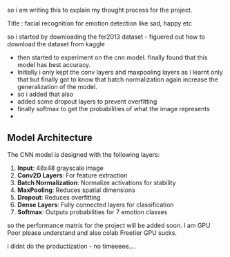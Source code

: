 so i am writing this to explain my thought process for the project.

Title : facial recognition for emotion detection like sad, happy etc

so i started by downloading the fer2013 dataset - figuered out how to download the dataset from kaggle

- then started to experiment on the cnn model. finally found that this model has best accuracy.
- Initially i only kept the conv layers and maxpooling layers as i learnt only that but finally got to know that batch normalization again increase the generalization of the model.
- so i added that also
- added some dropout layers to prevent overfitting
- finally softmax to get the probabilities of what the image represents
- 

## **Model Architecture**
The CNN model is designed with the following layers:

1. **Input**: 48x48 grayscale image
2. **Conv2D Layers**: For feature extraction
3. **Batch Normalization**: Normalize activations for stability
4. **MaxPooling**: Reduces spatial dimensions
5. **Dropout**: Reduces overfitting
6. **Dense Layers**: Fully connected layers for classification
7. **Softmax**: Outputs probabilities for 7 emotion classes

so the performance matrix for the project will be added soon. I am GPU Poor please understand and also colab Freetier GPU sucks.

i didnt do the productization - no timeeeee....
